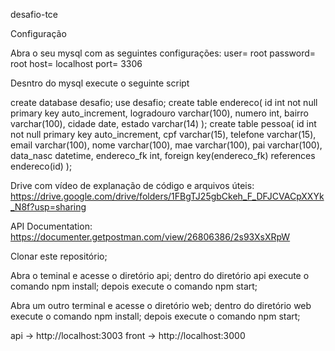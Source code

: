 desafio-tce

Configuração

Abra o seu mysql com as seguintes configurações:
user= root
password= root
host= localhost
port= 3306

Desntro do mysql execute o seguinte script

create database desafio;
use desafio;
create table endereco(
id int not null primary key auto_increment,
logradouro varchar(100),
numero int,
bairro varchar(100),
cidade date,
estado varchar(14)
);
create table pessoa(
id int not null primary key auto_increment,
cpf varchar(15),
telefone varchar(15),
email varchar(100),
nome varchar(100),
mae varchar(100),
pai varchar(100),
data_nasc datetime,
endereco_fk int,
foreign key(endereco_fk) references endereco(id)
);

Drive com vídeo de explanação de código e arquivos úteis: 
https://drive.google.com/drive/folders/1FBgTJ25gbCkeh_F_DFJCVACpXXYk_N8f?usp=sharing

API Documentation: 
https://documenter.getpostman.com/view/26806386/2s93XsXRpW

Clonar este repositório;

Abra o teminal e acesse o diretório api; 
dentro do diretório api execute o comando npm install; 
depois execute o comando npm start; 

Abra um outro terminal e acesse o diretório web; 
dentro do diretório web execute o comando npm install; 
depois execute o comando npm start; 


api -> http://localhost:3003
front -> http://localhost:3000